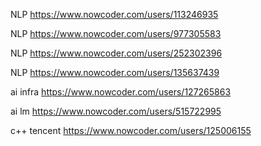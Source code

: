 

NLP https://www.nowcoder.com/users/113246935

NLP https://www.nowcoder.com/users/977305583

NLP https://www.nowcoder.com/users/252302396

NLP https://www.nowcoder.com/users/135637439

ai infra https://www.nowcoder.com/users/127265863

ai lm https://www.nowcoder.com/users/515722995

c++ tencent https://www.nowcoder.com/users/125006155